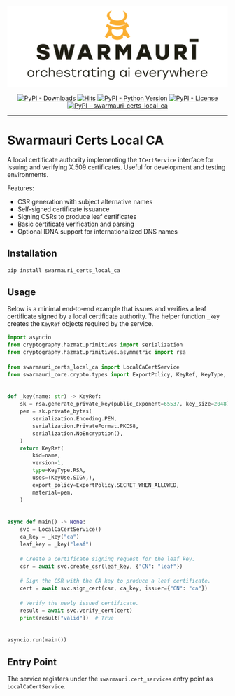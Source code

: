 ![Swarmauri Logo](https://github.com/swarmauri/swarmauri-sdk/blob/3d4d1cfa949399d7019ae9d8f296afba773dfb7f/assets/swarmauri.brand.theme.svg)


<p align="center">
    <a href="https://pypi.org/project/swarmauri_certs_local_ca/">
        <img src="https://img.shields.io/pypi/dm/swarmauri_certs_local_ca" alt="PyPI - Downloads"/></a>
    <a href="https://hits.sh/github.com/swarmauri/swarmauri-sdk/tree/master/pkgs/standards/swarmauri_certs_local_ca/">
        <img alt="Hits" src="https://hits.sh/github.com/swarmauri/swarmauri-sdk/tree/master/pkgs/standards/swarmauri_certs_local_ca.svg"/></a>
    <a href="https://pypi.org/project/swarmauri_certs_local_ca/">
        <img src="https://img.shields.io/pypi/pyversions/swarmauri_certs_local_ca" alt="PyPI - Python Version"/></a>
    <a href="https://pypi.org/project/swarmauri_certs_local_ca/">
        <img src="https://img.shields.io/pypi/l/swarmauri_certs_local_ca" alt="PyPI - License"/></a>
    <a href="https://pypi.org/project/swarmauri_certs_local_ca/">
        <img src="https://img.shields.io/pypi/v/swarmauri_certs_local_ca?label=swarmauri_certs_local_ca&color=green" alt="PyPI - swarmauri_certs_local_ca"/></a>
</p>

---

# Swarmauri Certs Local CA

A local certificate authority implementing the `ICertService` interface for issuing and verifying X.509 certificates. Useful for development and testing environments.

Features:
- CSR generation with subject alternative names
- Self-signed certificate issuance
- Signing CSRs to produce leaf certificates
- Basic certificate verification and parsing
- Optional IDNA support for internationalized DNS names

## Installation

```bash
pip install swarmauri_certs_local_ca
```

## Usage

Below is a minimal end‑to‑end example that issues and verifies a leaf
certificate signed by a local certificate authority.  The helper function
`_key` creates the ``KeyRef`` objects required by the service.

```python
import asyncio
from cryptography.hazmat.primitives import serialization
from cryptography.hazmat.primitives.asymmetric import rsa

from swarmauri_certs_local_ca import LocalCaCertService
from swarmauri_core.crypto.types import ExportPolicy, KeyRef, KeyType, KeyUse


def _key(name: str) -> KeyRef:
    sk = rsa.generate_private_key(public_exponent=65537, key_size=2048)
    pem = sk.private_bytes(
        serialization.Encoding.PEM,
        serialization.PrivateFormat.PKCS8,
        serialization.NoEncryption(),
    )
    return KeyRef(
        kid=name,
        version=1,
        type=KeyType.RSA,
        uses=(KeyUse.SIGN,),
        export_policy=ExportPolicy.SECRET_WHEN_ALLOWED,
        material=pem,
    )


async def main() -> None:
    svc = LocalCaCertService()
    ca_key = _key("ca")
    leaf_key = _key("leaf")

    # Create a certificate signing request for the leaf key.
    csr = await svc.create_csr(leaf_key, {"CN": "leaf"})

    # Sign the CSR with the CA key to produce a leaf certificate.
    cert = await svc.sign_cert(csr, ca_key, issuer={"CN": "ca"})

    # Verify the newly issued certificate.
    result = await svc.verify_cert(cert)
    print(result["valid"])  # True


asyncio.run(main())
```

## Entry Point

The service registers under the `swarmauri.cert_services` entry point as `LocalCaCertService`.
